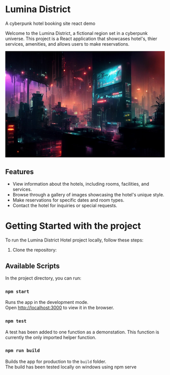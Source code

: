 # Lumina District
A cyberpunk hotel booking site react demo

Welcome to the Lumina District, a fictional region set in a cyberpunk universe. This project is a React application that showcases hotel's, thier services, amenities, and allows users to make reservations.

![Lumina District Hotel](./src/assets/images/lumina.webp)

## Features

- View information about the hotels, including rooms, facilities, and services.
- Browse through a gallery of images showcasing the hotel's unique style.
- Make reservations for specific dates and room types.
- Contact the hotel for inquiries or special requests.

# Getting Started with the project

To run the Lumina District Hotel project locally, follow these steps:

1. Clone the repository:

## Available Scripts

In the project directory, you can run:

### `npm start`

Runs the app in the development mode.\
Open [http://localhost:3000](http://localhost:3000) to view it in the browser.

### `npm test`
A test has been added to one function as a demonstation. This function is currently the only imported helper function.

### `npm run build`

Builds the app for production to the `build` folder.\
The build has been tested locally on windows using npm serve
